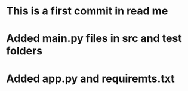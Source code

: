 # This is a first commit in read me

# Added main.py files in src and test folders
# Added app.py and requiremts.txt